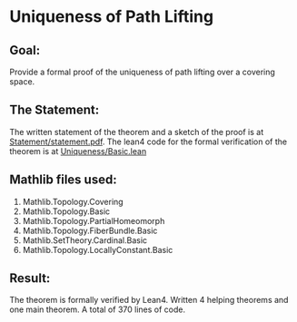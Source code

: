 # Uniqueness of Path Lifting

## Goal: 
Provide a formal proof of the uniqueness of path lifting over a covering space.

## The Statement: 

The written statement of the theorem and a sketch of the proof is at [Statement/statement.pdf](./Statement/statement.pdf). The lean4 code for the formal verification of the theorem is at [Uniqueness/Basic.lean](./Uniqueness/Basic.lean)


## Mathlib files used:
1. Mathlib.Topology.Covering
3. Mathlib.Topology.Basic
4. Mathlib.Topology.PartialHomeomorph
5. Mathlib.Topology.FiberBundle.Basic
7. Mathlib.SetTheory.Cardinal.Basic
8. Mathlib.Topology.LocallyConstant.Basic


## Result: 
The theorem is formally verified by Lean4. Written 4 helping theorems and one main theorem. A total of 370 lines of code. 


